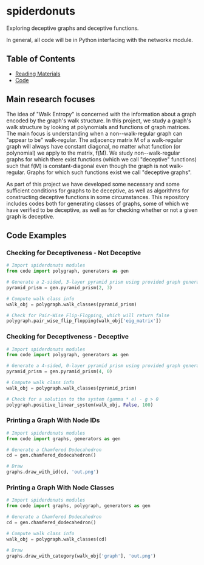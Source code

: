 # spiderdonuts

Exploring deceptive graphs and deceptive functions.

In general, all code will be in Python interfacing with the networkx module.

## Table of Contents

* [Reading Materials](reading-materials-overview.md)
* [Code](code/README.md)

## Main research focuses

The idea of "Walk Entropy" is concerned with the information about a graph encoded by the graph's walk structure. In this project, we study a graph's walk structure by looking at polynomials and functions of graph matrices.
The main focus is understanding when a non--walk-regular graph can "appear to be" walk-regular. The adjacency matrix M of a walk-regular graph will always have constant diagonal, no matter what function (or polynomial) we apply to the matrix, f(M). We study non--walk-regular graphs for which there exist functions (which we call "deceptive" functions) such that f(M) is constant-diagonal even though the graph is not walk-regular. Graphs for which such functions exist we call "deceptive graphs".

As part of this project we have developed some necessary and some sufficient conditions for graphs to be deceptive, as well as algorithms for constructing deceptive functions in some circumstances. This repository includes codes both for generating classes of graphs, some of which we have verified to be deceptive, as well as for checking whether or not a given graph is deceptive.

## Code Examples

### Checking for Deceptiveness - Not Deceptive

```py
# Import spiderdonuts modules
from code import polygraph, generators as gen

# Generate a 2-sided, 3-layer pyramid prism using provided graph generators
pyramid_prism = gen.pyramid_prism(2, 3)

# Compute walk class info
walk_obj = polygraph.walk_classes(pyramid_prism)

# Check for Pair-Wise Flip-Flopping, which will return false
polygraph.pair_wise_flip_flopping(walk_obj['eig_matrix'])
```

### Checking for Deceptiveness - Deceptive

```py
# Import spiderdonuts modules
from code import polygraph, generators as gen

# Generate a 4-sided, 0-layer pyramid prism using provided graph generators
pyramid_prism = gen.pyramid_prism(4, 0)

# Compute walk class info
walk_obj = polygraph.walk_classes(pyramid_prism)

# Check for a solution to the system (gamma * e) - g > 0
polygraph.positive_linear_system(walk_obj, False, 100)
```

### Printing a Graph With Node IDs

```py
# Import spiderdonuts modules
from code import graphs, generators as gen

# Generate a Chamfered Dodecahedron
cd = gen.chamfered_dodecahedron()

# Draw
graphs.draw_with_id(cd, 'out.png')
```
### Printing a Graph With Node Classes

```py
# Import spiderdonuts modules
from code import graphs, polygraph, generators as gen

# Generate a Chamfered Dodecahedron
cd = gen.chamfered_dodecahedron()

# Compute walk class info
walk_obj = polygraph.walk_classes(cd)

# Draw
graphs.draw_with_category(walk_obj['graph'], 'out.png')
```
